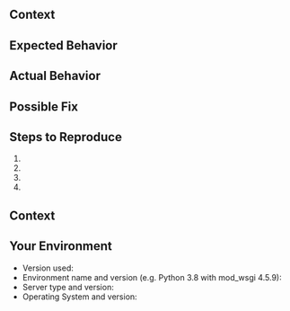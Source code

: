 <!--- Is this a bug? -->
<!--- This issue tracker is only used for tracking bugs. Please use the mailing
      list, if you have any question or need help: https://mapproxy.org/support -->

<!--- It is a bug! -->
<!--- Please provide a general summary of the issue in the Title above -->

## Context
<!--- Provide a more detailed introduction to the issue itself, and why you consider it to be a bug -->

## Expected Behavior
<!--- Tell us what should happen -->

## Actual Behavior
<!--- Tell us what happens instead -->

## Possible Fix
<!--- Not obligatory, but suggest a fix or reason for the bug -->

## Steps to Reproduce
<!--- Provide a an unambiguous set of steps to reproduce this bug -->
<!--- Include _minimal_ but _complete_ configurations and test requests. -->
<!--- Use https://gist.github.com to link to larger configurations. -->
1.
2.
3.
4.

## Context
<!--- How has this bug affected you? What were you trying to accomplish? -->

## Your Environment
<!--- Include as many relevant details about the environment you experienced the bug in -->
* Version used:
* Environment name and version (e.g. Python 3.8 with mod_wsgi 4.5.9):
* Server type and version:
* Operating System and version:
